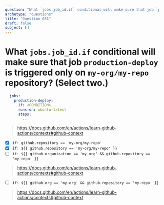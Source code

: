 ```yaml
---
question: "What `jobs.job_id.if` conditional will make sure that job `production-deploy` is triggered only on `my-org/my-repo` repository? (Select two.)"
archetype: "questions"
title: "Question 031"
draft: false
subject: []
---
```


# What `jobs.job_id.if` conditional will make sure that job `production-deploy` is triggered only on `my-org/my-repo` repository? (Select two.)
```yaml
  jobs:
    production-deploy:  
      if: <CONDITION>
      runs-on: ubuntu-latest
      steps:
        ...
```
> https://docs.github.com/en/actions/learn-github-actions/contexts#github-context
- [x] `if: github.repository == 'my-org/my-repo'`
- [x] `if: ${{ github.repository == 'my-org/my-repo' }}`
- [ ] `if: ${{ github.organization == 'my-org' && github.repository == 'my-repo' }}`
> https://docs.github.com/en/actions/learn-github-actions/contexts#github-context
- [ ] `if: ${{ github.org == 'my-org' && github.repository == 'my-repo' }}`
> https://docs.github.com/en/actions/learn-github-actions/contexts#github-context
